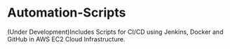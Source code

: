 # Automation-Scripts
(Under Development)Includes Scripts for CI/CD using Jenkins, Docker and GitHub in AWS EC2 Cloud Infrastructure.
